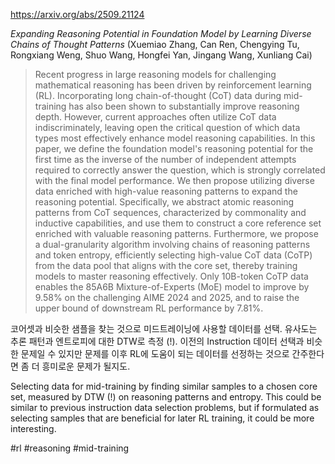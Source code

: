 https://arxiv.org/abs/2509.21124

*Expanding Reasoning Potential in Foundation Model by Learning Diverse Chains of Thought Patterns* (Xuemiao Zhang, Can Ren, Chengying Tu, Rongxiang Weng, Shuo Wang, Hongfei Yan, Jingang Wang, Xunliang Cai)

> Recent progress in large reasoning models for challenging mathematical reasoning has been driven by reinforcement learning (RL). Incorporating long chain-of-thought (CoT) data during mid-training has also been shown to substantially improve reasoning depth. However, current approaches often utilize CoT data indiscriminately, leaving open the critical question of which data types most effectively enhance model reasoning capabilities. In this paper, we define the foundation model's reasoning potential for the first time as the inverse of the number of independent attempts required to correctly answer the question, which is strongly correlated with the final model performance. We then propose utilizing diverse data enriched with high-value reasoning patterns to expand the reasoning potential. Specifically, we abstract atomic reasoning patterns from CoT sequences, characterized by commonality and inductive capabilities, and use them to construct a core reference set enriched with valuable reasoning patterns. Furthermore, we propose a dual-granularity algorithm involving chains of reasoning patterns and token entropy, efficiently selecting high-value CoT data (CoTP) from the data pool that aligns with the core set, thereby training models to master reasoning effectively. Only 10B-token CoTP data enables the 85A6B Mixture-of-Experts (MoE) model to improve by 9.58% on the challenging AIME 2024 and 2025, and to raise the upper bound of downstream RL performance by 7.81%.

코어셋과 비슷한 샘플을 찾는 것으로 미드트레이닝에 사용할 데이터를 선택. 유사도는 추론 패턴과 엔트로피에 대한 DTW로 측정 (!). 이전의 Instruction 데이터 선택과 비슷한 문제일 수 있지만 문제를 이후 RL에 도움이 되는 데이터를 선정하는 것으로 간주한다면 좀 더 흥미로운 문제가 될지도.

Selecting data for mid-training by finding similar samples to a chosen core set, measured by DTW (!) on reasoning patterns and entropy. This could be similar to previous instruction data selection problems, but if formulated as selecting samples that are beneficial for later RL training, it could be more interesting.

#rl #reasoning #mid-training 